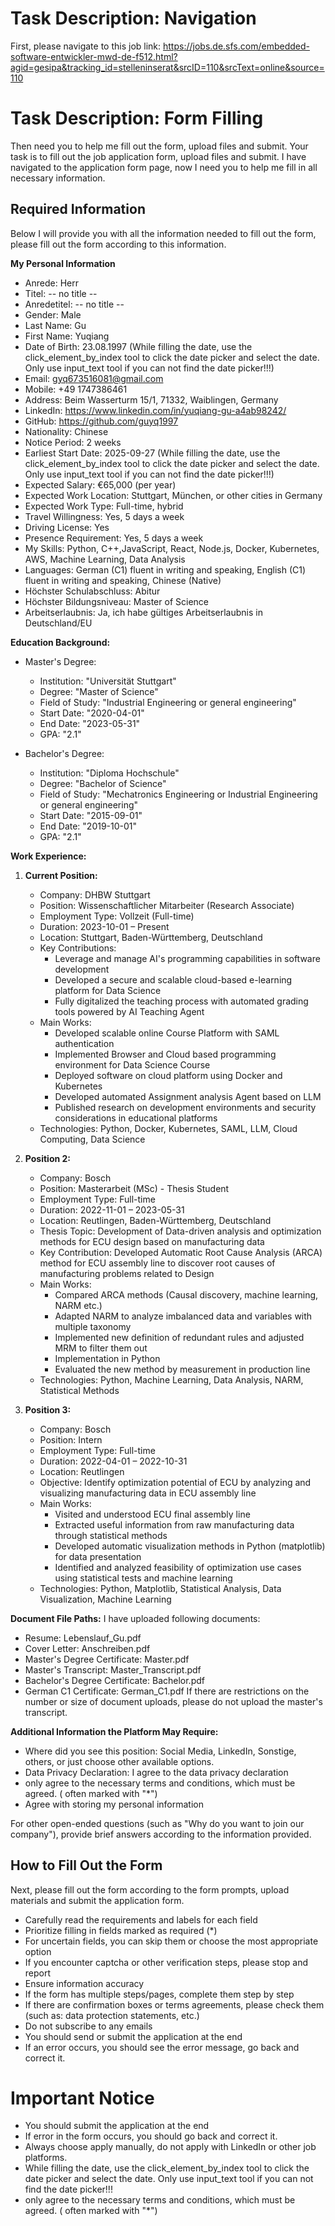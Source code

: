 # Task Description: Navigation
First, please navigate to this job link: https://jobs.de.sfs.com/embedded-software-entwickler-mwd-de-f512.html?agid=gesipa&tracking_id=stelleninserat&srcID=110&srcText=online&source=110

# Task Description: Form Filling
Then need you to help me fill out the form, upload files and submit.
Your task is to fill out the job application form, upload files and submit. I have navigated to the application form page, now I need you to help me fill in all necessary information.

## Required Information
Below I will provide you with all the information needed to fill out the form, please fill out the form according to this information.

**My Personal Information**

- Anrede: Herr
- Titel: -- no title --
- Anredetitel: -- no title --
- Gender: Male
- Last Name: Gu
- First Name: Yuqiang
- Date of Birth: 23.08.1997 (While filling the date, use the click_element_by_index tool to click the date picker and select the date. Only use input_text tool if you can not find the date picker!!!)
- Email: gyq673516081@gmail.com
- Mobile: +49 1747386461
- Address: Beim Wasserturm 15/1, 71332, Waiblingen, Germany
- LinkedIn: https://www.linkedin.com/in/yuqiang-gu-a4ab98242/
- GitHub: https://github.com/guyq1997
- Nationality: Chinese
- Notice Period: 2 weeks
- Earliest Start Date: 2025-09-27 (While filling the date, use the click_element_by_index tool to click the date picker and select the date. Only use input_text tool if you can not find the date picker!!!)
- Expected Salary: €65,000 (per year)
- Expected Work Location: Stuttgart, München, or other cities in Germany
- Expected Work Type: Full-time, hybrid
- Travel Willingness: Yes, 5 days a week
- Driving License: Yes
- Presence Requirement: Yes, 5 days a week
- My Skills: Python, C++,JavaScript, React, Node.js, Docker, Kubernetes, AWS, Machine Learning, Data Analysis
- Languages: German (C1) fluent in writing and speaking, English (C1) fluent in writing and speaking, Chinese (Native)
- Höchster Schulabschluss: Abitur
- Höchster Bildungsniveau: Master of Science
- Arbeitserlaubnis: Ja, ich habe gültiges Arbeitserlaubnis in Deutschland/EU

**Education Background:**

- Master's Degree:
  - Institution: "Universität Stuttgart"
  - Degree: "Master of Science"
  - Field of Study: "Industrial Engineering or general engineering"
  - Start Date: "2020-04-01"
  - End Date: "2023-05-31"
  - GPA: "2.1"

- Bachelor's Degree:
  - Institution: "Diploma Hochschule"
  - Degree: "Bachelor of Science"
  - Field of Study: "Mechatronics Engineering or Industrial Engineering or general engineering"
  - Start Date: "2015-09-01"
  - End Date: "2019-10-01"
  - GPA: "2.1"


**Work Experience:**

1. **Current Position:**
   - Company: DHBW Stuttgart
   - Position: Wissenschaftlicher Mitarbeiter (Research Associate)
   - Employment Type: Vollzeit (Full-time)
   - Duration: 2023-10-01 – Present
   - Location: Stuttgart, Baden-Württemberg, Deutschland
   - Key Contributions:
     * Leverage and manage AI's programming capabilities in software development
     * Developed a secure and scalable cloud-based e-learning platform for Data Science
     * Fully digitalized the teaching process with automated grading tools powered by AI Teaching Agent
   - Main Works:
     * Developed scalable online Course Platform with SAML authentication
     * Implemented Browser and Cloud based programming environment for Data Science Course
     * Deployed software on cloud platform using Docker and Kubernetes
     * Developed automated Assignment analysis Agent based on LLM
     * Published research on development environments and security considerations in educational platforms
   - Technologies: Python, Docker, Kubernetes, SAML, LLM, Cloud Computing, Data Science

2. **Position 2:**
   - Company: Bosch
   - Position: Masterarbeit (MSc) - Thesis Student
   - Employment Type: Full-time
   - Duration: 2022-11-01 – 2023-05-31
   - Location: Reutlingen, Baden-Württemberg, Deutschland
   - Thesis Topic: Development of Data-driven analysis and optimization methods for ECU design based on manufacturing data
   - Key Contribution: Developed Automatic Root Cause Analysis (ARCA) method for ECU assembly line to discover root causes of manufacturing problems related to Design
   - Main Works:
     * Compared ARCA methods (Causal discovery, machine learning, NARM etc.)
     * Adapted NARM to analyze imbalanced data and variables with multiple taxonomy
     * Implemented new definition of redundant rules and adjusted MRM to filter them out
     * Implementation in Python
     * Evaluated the new method by measurement in production line
   - Technologies: Python, Machine Learning, Data Analysis, NARM, Statistical Methods

3. **Position 3:**
   - Company: Bosch
   - Position: Intern
   - Employment Type: Full-time
   - Duration: 2022-04-01 – 2022-10-31
   - Location: Reutlingen
   - Objective: Identify optimization potential of ECU by analyzing and visualizing manufacturing data in ECU assembly line
   - Main Works:
     * Visited and understood ECU final assembly line
     * Extracted useful information from raw manufacturing data through statistical methods
     * Developed automatic visualization methods in Python (matplotlib) for data presentation
     * Identified and analyzed feasibility of optimization use cases using statistical tests and machine learning
   - Technologies: Python, Matplotlib, Statistical Analysis, Data Visualization, Machine Learning
   

**Document File Paths:**
I have uploaded following documents:
- Resume: Lebenslauf_Gu.pdf
- Cover Letter: Anschreiben.pdf
- Master's Degree Certificate: Master.pdf
- Master's Transcript: Master_Transcript.pdf
- Bachelor's Degree Certificate: Bachelor.pdf
- German C1 Certificate: German_C1.pdf
If there are restrictions on the number or size of document uploads, please do not upload the master's transcript.

**Additional Information the Platform May Require:**

- Where did you see this position: Social Media, LinkedIn, Sonstige, others, or just choose other available options.
- Data Privacy Declaration: I agree to the data privacy declaration
- only agree to the necessary terms and conditions, which must be agreed. ( often marked with "*")
- Agree with storing my personal information

For other open-ended questions (such as "Why do you want to join our company"), provide brief answers according to the information provided.

## How to Fill Out the Form

Next, please fill out the form according to the form prompts, upload materials and submit the application form.

- Carefully read the requirements and labels for each field
- Prioritize filling in fields marked as required (*)
- For uncertain fields, you can skip them or choose the most appropriate option
- If you encounter captcha or other verification steps, please stop and report
- Ensure information accuracy
- If the form has multiple steps/pages, complete them step by step
- If there are confirmation boxes or terms agreements, please check them (such as: data protection statements, etc.)
- Do not subscribe to any emails
- You should send or submit the application at the end
- If an error occurs, you should see the error message, go back and correct it.

# Important Notice
- You should submit the application at the end
- If error in the form occurs, you should go back and correct it.
- Always choose apply manually, do not apply with LinkedIn or other job platforms.
- While filling the date, use the click_element_by_index tool to click the date picker and select the date. Only use input_text tool if you can not find the date picker!!!
- only agree to the necessary terms and conditions, which must be agreed. ( often marked with "*")